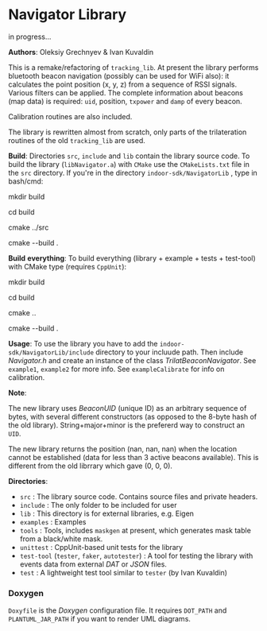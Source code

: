 Navigator Library
======
in progress...

__Authors__: Oleksiy Grechnyev & Ivan Kuvaldin

This is a remake/refactoring of `tracking_lib`. At present the library performs bluetooth beacon
navigation (possibly can be used for WiFi also):  it calculates the point position (x, y, z) from 
a sequence of RSSI signals.
Various filters can be applied. The complete information about beacons (map data) is required:
`uid`, position, `txpower` and `damp` of every beacon.

Calibration routines are also included.

The library is rewritten almost from scratch, only parts of the trilateration routines of the
old `tracking_lib` are used.

__Build__: Directories `src`, `include` and `lib` contain the library source code. To build the library 
(`libNavigator.a`) with
`CMake` use  the `CMakeLists.txt` file in the `src` directory. If you're in the directory `indoor-sdk/NavigatorLib` ,
type in bash/cmd:

mkdir build

cd build

cmake ../src

cmake --build .

__Build__ __everything__: To build everything (library + example + tests + test-tool) with CMake type
(requires `CppUnit`):

mkdir build

cd build

cmake ..

cmake --build .


__Usage__: To use the library you have to add the `indoor-sdk/NavigatorLib/include` directory
 to your incluude path. Then include _Navigator.h_ and create an
instance of the class _TrilatBeaconNavigator_.  See `example1`,  `example2` for more info. 
See `exampleCalibrate` for info on calibration. 

__Note__: 

The new library uses _BeaconUID_ (unique ID) as an arbitrary sequence of bytes, with several different
constructors (as opposed to the 8-byte hash of the old library). String+major+minor is the prefererd way
to construct an `UID`.

The new library returns the position (nan, nan, nan) when the location cannot be established 
(data for less than 3 active beacons available). This is different from the old librrary which gave (0, 0, 0). 
 
__Directories__:

* `src` : The library source code. Contains source files and private headers.
* `include` : The only folder to be included for user
* `lib` : This directory is for external libraries, e.g. Eigen
* `examples` : Examples
* `tools` : Tools, includes `maskgen` at present, which generates mask table from a black/white mask.
* `unittest` : CppUnit-based unit tests for the library
* `test-tool` (`tester`, `faker`, `autotester`) : A tool for testing the library with events data
 from external _DAT_ or _JSON_ files.
* `test` : A lightweight test tool similar to `tester` (by Ivan Kuvaldin)

### Doxygen
`Doxyfile` is the *Doxygen* configuration file. It requires `DOT_PATH` and
`PLANTUML_JAR_PATH` if you want to render UML diagrams.